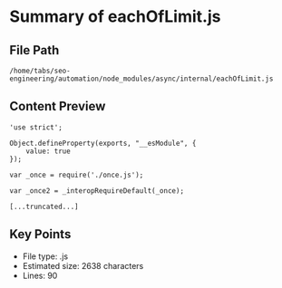 # Summary of eachOfLimit.js
  
## File Path
`/home/tabs/seo-engineering/automation/node_modules/async/internal/eachOfLimit.js`

## Content Preview
```
'use strict';

Object.defineProperty(exports, "__esModule", {
    value: true
});

var _once = require('./once.js');

var _once2 = _interopRequireDefault(_once);

[...truncated...]
```

## Key Points
- File type: .js
- Estimated size: 2638 characters
- Lines: 90
